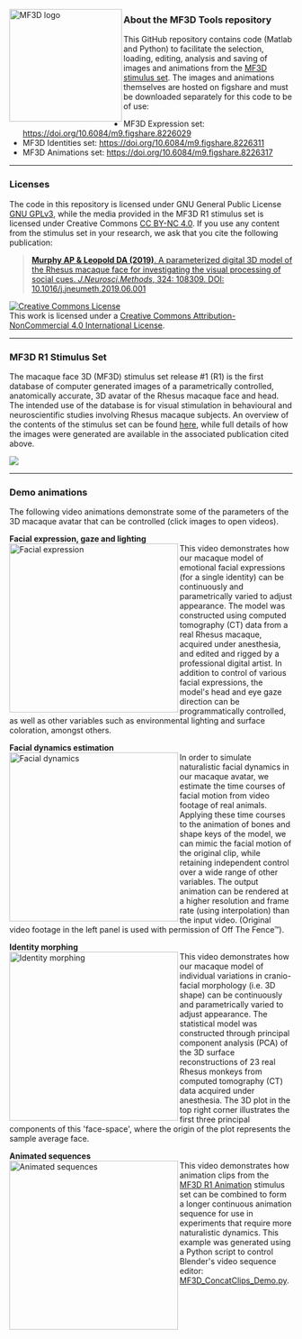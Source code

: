 <img align="left" src="https://user-images.githubusercontent.com/7523776/76351398-c3c83e80-62e3-11ea-8091-65b2a4cff818.png" width="200" alt="MF3D logo"></a>

### About the MF3D Tools repository
This GitHub repository contains code (Matlab and Python) to facilitate the selection, loading, editing, analysis and saving of images and animations from the [MF3D stimulus set](https://figshare.com/projects/MF3D_Release_1_A_visual_stimulus_set_of_parametrically_controlled_CGI_macaque_faces_for_research/64544). The images and animations themselves are hosted on figshare and must be downloaded separately for this code to be of use:
* MF3D Expression set: https://doi.org/10.6084/m9.figshare.8226029
* MF3D Identities set: https://doi.org/10.6084/m9.figshare.8226311
* MF3D Animations set: https://doi.org/10.6084/m9.figshare.8226317

---

### Licenses
The code in this repository is licensed under GNU General Public License [GNU GPLv3](https://choosealicense.com/licenses/gpl-3.0/#), while the media provided in the MF3D R1 stimulus set is licensed under Creative Commons [CC BY-NC 4.0](http://creativecommons.org/licenses/by-nc/4.0/).
If you use any content from the stimulus set in your research, we ask that you cite the following publication:
> [**Murphy AP & Leopold DA (2019)**. A parameterized digital 3D model of the Rhesus macaque face for investigating the visual processing of social cues. _J.Neurosci.Methods_, 324: 108309. DOI: 10.1016/j.jneumeth.2019.06.001](https://doi.org/10.1016/j.jneumeth.2019.06.001)

<a rel="license" href="http://creativecommons.org/licenses/by-nc/4.0/"><img alt="Creative Commons License" style="border-width:0" src="https://i.creativecommons.org/l/by-nc/4.0/88x31.png" /></a><br />This work is licensed under a <a rel="license" href="http://creativecommons.org/licenses/by-nc/4.0/">Creative Commons Attribution-NonCommercial 4.0 International License</a>.

---

### MF3D R1 Stimulus Set

The macaque face 3D (MF3D) stimulus set release #1 (R1) is the first database of computer generated images of a parametrically controlled, anatomically accurate, 3D avatar of the Rhesus macaque face and head. The intended use of the database is for visual stimulation in behavioural and neuroscientific studies involving Rhesus macaque subjects. An overview of the contents of the stimulus set can be found [here](https://github.com/MonkeyGone2Heaven/MF3D/wiki/MF3D-Release-%231), while full details of how the images were generated are available in the associated publication cited above. 

![](https://user-images.githubusercontent.com/7523776/58911022-ef7b2000-86e4-11e9-8a6a-ef9a44206a4e.png)

---

### Demo animations

The following video animations demonstrate some of the parameters of the 3D macaque avatar that can be controlled (click images to open videos).


**Facial expression, gaze and lighting**<br>
<a href="http://player.vimeo.com/video/326460055?autoplay=1" target="_blank">
<img align="left" src="https://user-images.githubusercontent.com/7523776/58974070-8ef4ed00-878f-11e9-82d4-1fef0473dcae.png" width="300" alt="Facial expression"></a>
This video demonstrates how our macaque model of emotional facial expressions (for a single identity) can be continuously and parametrically varied to adjust appearance. The model was constructed using computed tomography (CT) data from a real Rhesus macaque, acquired under anesthesia, and edited and rigged by a professional digital artist. In addition to control of various facial expressions, the model's head and eye gaze direction can be programmatically controlled, as well as other variables such as environmental lighting and surface coloration, amongst others.<br>


**Facial dynamics estimation**<br>
<a href="http://player.vimeo.com/video/329805226?autoplay=1" target="_blank">
<img align="left" src="https://user-images.githubusercontent.com/7523776/58974071-8ef4ed00-878f-11e9-8a31-c85cdcded431.png" width="300" alt="Facial dynamics"></a>
In order to simulate naturalistic facial dynamics in our macaque avatar, we estimate the time courses of facial motion from video footage of real animals. Applying these time courses to the animation of bones and shape keys of the model, we can mimic the facial motion of the original clip, while retaining independent control over a wide range of other variables. The output animation can be rendered at a higher resolution and frame rate (using interpolation) than the input video. (Original video footage in the left panel is used with permission of Off The Fence™).<br>
 

**Identity morphing**<br>
<a href="http://player.vimeo.com/video/323447440?autoplay=1" target="_blank">
<img align="left" src="https://user-images.githubusercontent.com/7523776/58974073-8ef4ed00-878f-11e9-84f7-38b6fb8e15b4.png" width="300" alt="Identity morphing"></a>
This video demonstrates how our macaque model of individual variations in cranio-facial morphology (i.e. 3D shape) can be continuously and parametrically varied to adjust appearance. The statistical model was constructed through principal component analysis (PCA) of the 3D surface reconstructions of 23 real Rhesus monkeys from computed tomography (CT) data acquired under anesthesia. The 3D plot in the top right corner illustrates the first three principal components of this 'face-space', where the origin of the plot represents the sample average face.

**Animated sequences**<br>
<a href="http://player.vimeo.com/video/394782616?autoplay=1" target="_blank">
 <img align="left" src="https://user-images.githubusercontent.com/7523776/75631014-50c11880-5bbd-11ea-8836-b952a9ef283f.png" width="300" alt="Animated sequences"></a>
This video demonstrates how animation clips from the [MF3D R1 Animation](https://figshare.com/articles/MF3D_R1_Animations/8226317) stimulus set can be combined to form a longer continuous animation sequence for use in experiments that require more naturalistic dynamics. This example was generated using a Python script to control Blender's video sequence editor: [MF3D_ConcatClips_Demo.py](https://github.com/MonkeyGone2Heaven/MF3D-Tools/blob/master/MF3D_Blender/MF3D_ConcatClips_Demo.py).
